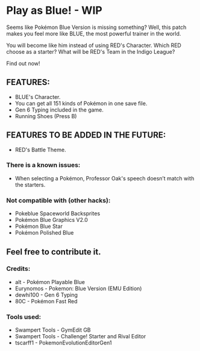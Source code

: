 # Play as Blue! - WIP
Seems like Pokémon Blue Version is missing something? Well, this patch makes you feel more like BLUE, the most powerful trainer in the world.

You will become like him instead of using RED's Character.
Which RED choose as a starter? What will be RED's Team in the Indigo League?

Find out now!

## FEATURES:
- BLUE's Character.
- You can get all 151 kinds of Pokémon in one save file.
- Gen 6 Typing included in the game.
- Running Shoes (Press B)

## FEATURES TO BE ADDED IN THE FUTURE:
- RED's Battle Theme.

### There is a known issues:
- When selecting a Pokémon, Professor Oak's speech doesn’t match with the starters.

### Not compatible with (other hacks):
- Pokeblue Spaceworld Backsprites 
- Pokémon Blue Graphics V2.0
- Pokémon Blue Star
- Pokémon Polished Blue

## Feel free to contribute it.

### Credits:
- alt - Pokémon Playable Blue
- Eurynomos - Pokemon: Blue Version (EMU Edition)
- dewhi100 - Gen 6 Typing
- 80C - Pokémon Fast Red

### Tools used:
- Swampert Tools - GymEdit GB
- Swampert Tools - Challenge! Starter and Rival Editor
- tscarff1 - PokemonEvolutionEditorGen1
